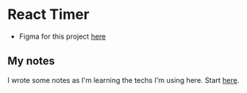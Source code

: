 # React Timer

- Figma for this project [here](https://www.figma.com/file/HymSQwVvhn2SmHg8lWNrvP/Ignite-Timer?node-id=0%3A1)


## My notes
I wrote some notes as I'm learning the techs I'm using here. Start [here](./Notes/01-App-Structure/01-01-Create-vite-app.md).